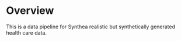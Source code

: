 # Overview
This is a data pipeline for Synthea realistic but synthetically generated health care data.